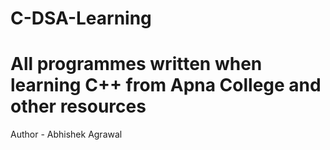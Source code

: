 # C-DSA-Learning
All programmes written when learning C++ from Apna College and other resources
===
Author - Abhishek Agrawal

